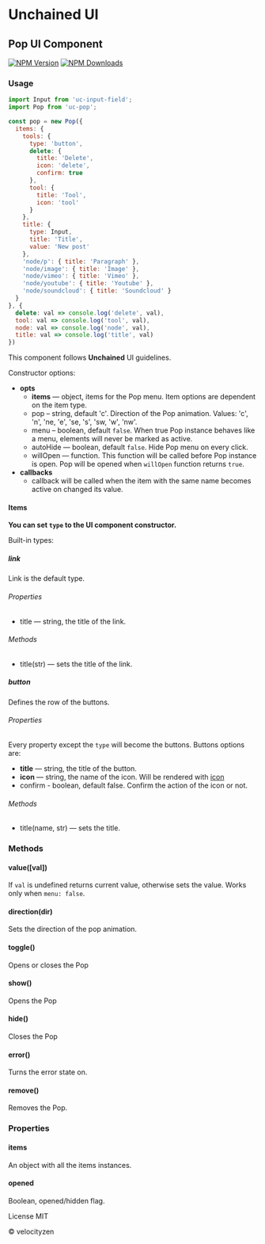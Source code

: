 # Unchained UI

## Pop UI Component

[![NPM Version](https://img.shields.io/npm/v/uc-pop.svg?style=flat-square)](https://www.npmjs.com/package/uc-pop)
[![NPM Downloads](https://img.shields.io/npm/dt/uc-pop.svg?style=flat-square)](https://www.npmjs.com/package/uc-pop)

### Usage

```js
import Input from 'uc-input-field';
import Pop from 'uc-pop';

const pop = new Pop({
  items: {
    tools: {
      type: 'button',
      delete: {
        title: 'Delete',
        icon: 'delete',
        confirm: true
      },
      tool: {
        title: 'Tool',
        icon: 'tool'
      }
    },
    title: {
      type: Input,
      title: 'Title',
      value: 'New post'
    },
    'node/p': { title: 'Paragraph' },
    'node/image': { title: 'Image' },
    'node/vimeo': { title: 'Vimeo' },
    'node/youtube': { title: 'Youtube' },
    'node/soundcloud': { title: 'Soundcloud' }
  }
}, {
  delete: val => console.log('delete', val),
  tool: val => console.log('tool', val),
  node: val => console.log('node', val),
  title: val => console.log('title', val)
})

```

This component follows **Unchained** UI guidelines.

Constructor options:

* **opts**
  - **items** — object, items for the Pop menu. Item options are dependent on the item type.
  - pop – string, default 'c'. Direction of the Pop animation. Values: 'c', 'n', 'ne, 'e', 'se, 's', 'sw, 'w', 'nw'.
  - menu – boolean, default `false`. When true Pop instance behaves like a menu, elements will never be marked as active.
  - autoHide — boolean, default `false`. Hide Pop menu on every click.
  - willOpen — function. This function will be called before Pop instance is open. Pop will be opened when `willOpen` function returns `true`.
* **callbacks**
  - <name> callback will be called when the item with the same name becomes active on changed its value.

#### Items

**You can set `type` to the UI component constructor.**

Built-in types:

##### link

Link is the default type.

###### Properties

* title — string, the title of the link.

###### Methods

* title(str) — sets the title of the link.

##### button

Defines the row of the buttons.

###### Properties

Every property except the `type` will become the buttons. Buttons options are:

* **title** — string, the title of the button.
* **icon** — string, the name of the icon. Will be rendered with [icon](https://github.com/unchainedui/icon)
* confirm - boolean, default false. Confirm the action of the icon or not.

###### Methods

* title(name, str) — sets the title.


### Methods

#### value([val])

If `val` is undefined returns current value, otherwise sets the value. Works only when `menu: false`.

#### direction(dir)

Sets the direction of the pop animation.

#### toggle()

Opens or closes the Pop

#### show()

Opens the Pop

#### hide()

Closes the Pop

#### error()

Turns the error state on.

#### remove()

Removes the Pop.

### Properties

#### items

An object with all the items instances.

#### opened

Boolean, opened/hidden flag.

License MIT

© velocityzen


